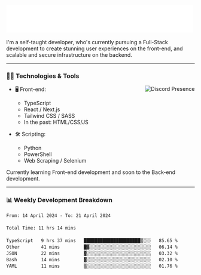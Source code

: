 <img src="assets/wave.svg" alt=":wave:" />

I'm a self-taught developer, who's currently pursuing a Full-Stack development to create stunning user experiences on the front-end, and scalable and secure infrastructure on the backend.

---

### 🧑‍💻 Technologies & Tools

<a href="https://discord.com/users/414304208649453568" target="_blank" rel="nofollow">
   <img src="https://lanyard-profile-readme.vercel.app/api/414304208649453568?idleMessage=Probably%20doing%20something%20else..." alt="Discord Presence" align="right">
</a>

- 🖥️ Front-end:

  - TypeScript
  - React / Next.js
  - Tailwind CSS / SASS
  - In the past: HTML/CSS/JS

- 🛠 Scripting:

  - Python
  - PowerShell
  - Web Scraping / Selenium

Currently learning Front-end development and soon to the Back-end development.

---

### 📊 Weekly Development Breakdown

<!-- ![ccrsxx's GitHub Stats](https://github-readme-stats.vercel.app/api?username=ccrsxx&count_private=true&theme=tokyonight) -->
<!-- ![ccrsxx's Top Langs](https://github-readme-stats.vercel.app/api/top-langs/?username=ccrsxx&hide=lua,java,html&theme=tokyonight) -->

<!--START_SECTION:waka-->

```txt
From: 14 April 2024 - To: 21 April 2024

Total Time: 11 hrs 14 mins

TypeScript   9 hrs 37 mins   █████████████████████▒░░░   85.65 %
Other        41 mins         █▓░░░░░░░░░░░░░░░░░░░░░░░   06.14 %
JSON         22 mins         ▓░░░░░░░░░░░░░░░░░░░░░░░░   03.32 %
Bash         14 mins         ▓░░░░░░░░░░░░░░░░░░░░░░░░   02.10 %
YAML         11 mins         ▒░░░░░░░░░░░░░░░░░░░░░░░░   01.76 %
```

<!--END_SECTION:waka-->
